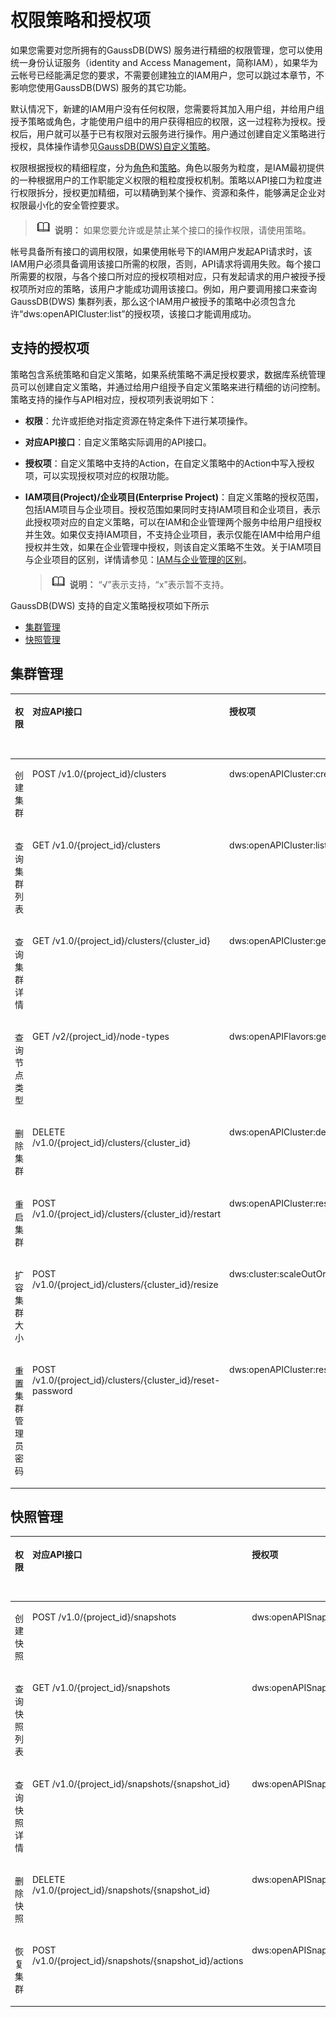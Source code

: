# 权限策略和授权项<a name="ZH-CN_TOPIC_0000001387500624"></a>

如果您需要对您所拥有的GaussDB\(DWS\) 服务进行精细的权限管理，您可以使用统一身份认证服务（identity and Access Management，简称IAM），如果华为云帐号已经能满足您的要求，不需要创建独立的IAM用户，您可以跳过本章节，不影响您使用GaussDB\(DWS\) 服务的其它功能。

默认情况下，新建的IAM用户没有任何权限，您需要将其加入用户组，并给用户组授予策略或角色，才能使用户组中的用户获得相应的权限，这一过程称为授权。授权后，用户就可以基于已有权限对云服务进行操作。用户通过创建自定义策略进行授权，具体操作请参见[GaussDB\(DWS\)自定义策略](https://support.huaweicloud.com/mgtg-dws/dws_01_0148.html)。

权限根据授权的精细程度，分为[角色](https://support.huaweicloud.com/usermanual-iam/iam_01_0601.html)和[策略](https://support.huaweicloud.com/usermanual-iam/iam_01_0017.html)。角色以服务为粒度，是IAM最初提供的一种根据用户的工作职能定义权限的粗粒度授权机制。策略以API接口为粒度进行权限拆分，授权更加精细，可以精确到某个操作、资源和条件，能够满足企业对权限最小化的安全管控要求。

>![](public_sys-resources/icon-note.gif) **说明：** 
>如果您要允许或是禁止某个接口的操作权限，请使用策略。

帐号具备所有接口的调用权限，如果使用帐号下的IAM用户发起API请求时，该IAM用户必须具备调用该接口所需的权限，否则，API请求将调用失败。每个接口所需要的权限，与各个接口所对应的授权项相对应，只有发起请求的用户被授予授权项所对应的策略，该用户才能成功调用该接口。例如，用户要调用接口来查询GaussDB\(DWS\) 集群列表，那么这个IAM用户被授予的策略中必须包含允许“dws:openAPICluster:list”的授权项，该接口才能调用成功。

## 支持的授权项<a name="section66645189352"></a>

策略包含系统策略和自定义策略，如果系统策略不满足授权要求，数据库系统管理员可以创建自定义策略，并通过给用户组授予自定义策略来进行精细的访问控制。策略支持的操作与API相对应，授权项列表说明如下：

-   **权限**：允许或拒绝对指定资源在特定条件下进行某项操作。
-   **对应API接口**：自定义策略实际调用的API接口。
-   **授权项**：自定义策略中支持的Action，在自定义策略中的Action中写入授权项，可以实现授权项对应的权限功能。
-   **IAM项目\(Project\)/企业项目\(Enterprise Project\)**：自定义策略的授权范围，包括IAM项目与企业项目。授权范围如果同时支持IAM项目和企业项目，表示此授权项对应的自定义策略，可以在IAM和企业管理两个服务中给用户组授权并生效。如果仅支持IAM项目，不支持企业项目，表示仅能在IAM中给用户组授权并生效，如果在企业管理中授权，则该自定义策略不生效。关于IAM项目与企业项目的区别，详情请参见：[IAM与企业管理的区别](https://support.huaweicloud.com/iam_faq/iam_01_0101.html)。

    >![](public_sys-resources/icon-note.gif) **说明：** 
    >“√”表示支持，“x”表示暂不支持。


GaussDB\(DWS\) 支持的自定义策略授权项如下所示

-   [集群管理](#section15829194192310)
-   [快照管理](#section936022411233)

## 集群管理<a name="section15829194192310"></a>

<a name="table189053511813"></a>
<table><thead align="left"><tr id="row11911735382"><th class="cellrowborder" valign="top" width="16.7016701670167%" id="mcps1.1.6.1.1"><p id="p39117351281"><a name="p39117351281"></a><a name="p39117351281"></a>权限</p>
</th>
<th class="cellrowborder" valign="top" width="25.352535253525353%" id="mcps1.1.6.1.2"><p id="p17990145034615"><a name="p17990145034615"></a><a name="p17990145034615"></a>对应API接口</p>
</th>
<th class="cellrowborder" valign="top" width="24.26242624262426%" id="mcps1.1.6.1.3"><p id="p1591535987"><a name="p1591535987"></a><a name="p1591535987"></a>授权项</p>
</th>
<th class="cellrowborder" valign="top" width="15.41154115411541%" id="mcps1.1.6.1.4"><p id="p111906535475"><a name="p111906535475"></a><a name="p111906535475"></a>IAM项目</p>
<p id="p3190195334718"><a name="p3190195334718"></a><a name="p3190195334718"></a>(Project)</p>
</th>
<th class="cellrowborder" valign="top" width="18.271827182718273%" id="mcps1.1.6.1.5"><p id="p7863122824814"><a name="p7863122824814"></a><a name="p7863122824814"></a>企业项目</p>
<p id="p118646285483"><a name="p118646285483"></a><a name="p118646285483"></a>(Enterprise Project)</p>
</th>
</tr>
</thead>
<tbody><tr id="row59114351487"><td class="cellrowborder" valign="top" width="16.7016701670167%" headers="mcps1.1.6.1.1 "><p id="p0334940131712"><a name="p0334940131712"></a><a name="p0334940131712"></a>创建集群</p>
</td>
<td class="cellrowborder" valign="top" width="25.352535253525353%" headers="mcps1.1.6.1.2 "><p id="p759182512474"><a name="p759182512474"></a><a name="p759182512474"></a>POST /v1.0/{project_id}/clusters</p>
</td>
<td class="cellrowborder" valign="top" width="24.26242624262426%" headers="mcps1.1.6.1.3 "><p id="p3914356815"><a name="p3914356815"></a><a name="p3914356815"></a>dws:openAPICluster:create</p>
</td>
<td class="cellrowborder" valign="top" width="15.41154115411541%" headers="mcps1.1.6.1.4 "><p id="p61073263224"><a name="p61073263224"></a><a name="p61073263224"></a>√</p>
</td>
<td class="cellrowborder" valign="top" width="18.271827182718273%" headers="mcps1.1.6.1.5 "><p id="p1346114364811"><a name="p1346114364811"></a><a name="p1346114364811"></a>√</p>
</td>
</tr>
<tr id="row1492103518816"><td class="cellrowborder" valign="top" width="16.7016701670167%" headers="mcps1.1.6.1.1 "><p id="p1034614061711"><a name="p1034614061711"></a><a name="p1034614061711"></a>查询集群列表</p>
</td>
<td class="cellrowborder" valign="top" width="25.352535253525353%" headers="mcps1.1.6.1.2 "><p id="p9862754135112"><a name="p9862754135112"></a><a name="p9862754135112"></a>GET /v1.0/{project_id}/clusters</p>
</td>
<td class="cellrowborder" valign="top" width="24.26242624262426%" headers="mcps1.1.6.1.3 "><p id="p139213511818"><a name="p139213511818"></a><a name="p139213511818"></a>dws:openAPICluster:list</p>
</td>
<td class="cellrowborder" valign="top" width="15.41154115411541%" headers="mcps1.1.6.1.4 "><p id="p19957225432"><a name="p19957225432"></a><a name="p19957225432"></a>√</p>
</td>
<td class="cellrowborder" valign="top" width="18.271827182718273%" headers="mcps1.1.6.1.5 "><p id="p1168144571510"><a name="p1168144571510"></a><a name="p1168144571510"></a>√</p>
</td>
</tr>
<tr id="row109219354814"><td class="cellrowborder" valign="top" width="16.7016701670167%" headers="mcps1.1.6.1.1 "><p id="p335304091718"><a name="p335304091718"></a><a name="p335304091718"></a>查询集群详情</p>
</td>
<td class="cellrowborder" valign="top" width="25.352535253525353%" headers="mcps1.1.6.1.2 "><p id="p1672622117526"><a name="p1672622117526"></a><a name="p1672622117526"></a>GET /v1.0/{project_id}/clusters/{cluster_id}</p>
</td>
<td class="cellrowborder" valign="top" width="24.26242624262426%" headers="mcps1.1.6.1.3 "><p id="p292635589"><a name="p292635589"></a><a name="p292635589"></a>dws:openAPICluster:getDetail</p>
</td>
<td class="cellrowborder" valign="top" width="15.41154115411541%" headers="mcps1.1.6.1.4 "><p id="p161927266436"><a name="p161927266436"></a><a name="p161927266436"></a>√</p>
</td>
<td class="cellrowborder" valign="top" width="18.271827182718273%" headers="mcps1.1.6.1.5 "><p id="p133901150131512"><a name="p133901150131512"></a><a name="p133901150131512"></a>√</p>
</td>
</tr>
<tr id="row49233513812"><td class="cellrowborder" valign="top" width="16.7016701670167%" headers="mcps1.1.6.1.1 "><p id="p835711401176"><a name="p835711401176"></a><a name="p835711401176"></a>查询节点类型</p>
</td>
<td class="cellrowborder" valign="top" width="25.352535253525353%" headers="mcps1.1.6.1.2 "><p id="p3990150124612"><a name="p3990150124612"></a><a name="p3990150124612"></a>GET /v2/{project_id}/node-types</p>
</td>
<td class="cellrowborder" valign="top" width="24.26242624262426%" headers="mcps1.1.6.1.3 "><p id="p8926354814"><a name="p8926354814"></a><a name="p8926354814"></a>dws:openAPIFlavors:get</p>
</td>
<td class="cellrowborder" valign="top" width="15.41154115411541%" headers="mcps1.1.6.1.4 "><p id="p12489122964310"><a name="p12489122964310"></a><a name="p12489122964310"></a>√</p>
</td>
<td class="cellrowborder" valign="top" width="18.271827182718273%" headers="mcps1.1.6.1.5 "><p id="p9169155401518"><a name="p9169155401518"></a><a name="p9169155401518"></a>√</p>
</td>
</tr>
<tr id="row49211357813"><td class="cellrowborder" valign="top" width="16.7016701670167%" headers="mcps1.1.6.1.1 "><p id="p93621940151710"><a name="p93621940151710"></a><a name="p93621940151710"></a>删除集群</p>
</td>
<td class="cellrowborder" valign="top" width="25.352535253525353%" headers="mcps1.1.6.1.2 "><p id="p522013187533"><a name="p522013187533"></a><a name="p522013187533"></a>DELETE /v1.0/{project_id}/clusters/{cluster_id}</p>
</td>
<td class="cellrowborder" valign="top" width="24.26242624262426%" headers="mcps1.1.6.1.3 "><p id="p69213355817"><a name="p69213355817"></a><a name="p69213355817"></a>dws:openAPICluster:delete</p>
</td>
<td class="cellrowborder" valign="top" width="15.41154115411541%" headers="mcps1.1.6.1.4 "><p id="p147761635194311"><a name="p147761635194311"></a><a name="p147761635194311"></a>√</p>
</td>
<td class="cellrowborder" valign="top" width="18.271827182718273%" headers="mcps1.1.6.1.5 "><p id="p1326145981519"><a name="p1326145981519"></a><a name="p1326145981519"></a>√</p>
</td>
</tr>
<tr id="row169964384916"><td class="cellrowborder" valign="top" width="16.7016701670167%" headers="mcps1.1.6.1.1 "><p id="p19322125051714"><a name="p19322125051714"></a><a name="p19322125051714"></a>重启集群</p>
</td>
<td class="cellrowborder" valign="top" width="25.352535253525353%" headers="mcps1.1.6.1.2 "><p id="p166763316531"><a name="p166763316531"></a><a name="p166763316531"></a>POST /v1.0/{project_id}/clusters/{cluster_id}/restart</p>
</td>
<td class="cellrowborder" valign="top" width="24.26242624262426%" headers="mcps1.1.6.1.3 "><p id="p1499718381919"><a name="p1499718381919"></a><a name="p1499718381919"></a>dws:openAPICluster:restart</p>
</td>
<td class="cellrowborder" valign="top" width="15.41154115411541%" headers="mcps1.1.6.1.4 "><p id="p14794153974313"><a name="p14794153974313"></a><a name="p14794153974313"></a>√</p>
</td>
<td class="cellrowborder" valign="top" width="18.271827182718273%" headers="mcps1.1.6.1.5 "><p id="p832714431620"><a name="p832714431620"></a><a name="p832714431620"></a>√</p>
</td>
</tr>
<tr id="row113086818146"><td class="cellrowborder" valign="top" width="16.7016701670167%" headers="mcps1.1.6.1.1 "><p id="p0326175012171"><a name="p0326175012171"></a><a name="p0326175012171"></a>扩容集群大小</p>
</td>
<td class="cellrowborder" valign="top" width="25.352535253525353%" headers="mcps1.1.6.1.2 "><p id="p197105395531"><a name="p197105395531"></a><a name="p197105395531"></a>POST /v1.0/{project_id}/clusters/{cluster_id}/resize</p>
</td>
<td class="cellrowborder" valign="top" width="24.26242624262426%" headers="mcps1.1.6.1.3 "><p id="p13310184146"><a name="p13310184146"></a><a name="p13310184146"></a>dws:cluster:scaleOutOrOpenAPIResize</p>
</td>
<td class="cellrowborder" valign="top" width="15.41154115411541%" headers="mcps1.1.6.1.4 "><p id="p05921044144317"><a name="p05921044144317"></a><a name="p05921044144317"></a>√</p>
</td>
<td class="cellrowborder" valign="top" width="18.271827182718273%" headers="mcps1.1.6.1.5 "><p id="p20931471169"><a name="p20931471169"></a><a name="p20931471169"></a>√</p>
</td>
</tr>
<tr id="row76613124145"><td class="cellrowborder" valign="top" width="16.7016701670167%" headers="mcps1.1.6.1.1 "><p id="p9332350141718"><a name="p9332350141718"></a><a name="p9332350141718"></a>重置集群管理员密码</p>
</td>
<td class="cellrowborder" valign="top" width="25.352535253525353%" headers="mcps1.1.6.1.2 "><p id="p1514384716531"><a name="p1514384716531"></a><a name="p1514384716531"></a>POST /v1.0/{project_id}/clusters/{cluster_id}/reset-password</p>
</td>
<td class="cellrowborder" valign="top" width="24.26242624262426%" headers="mcps1.1.6.1.3 "><p id="p176781218145"><a name="p176781218145"></a><a name="p176781218145"></a>dws:openAPICluster:resetPassword</p>
</td>
<td class="cellrowborder" valign="top" width="15.41154115411541%" headers="mcps1.1.6.1.4 "><p id="p86341948164316"><a name="p86341948164316"></a><a name="p86341948164316"></a>√</p>
</td>
<td class="cellrowborder" valign="top" width="18.271827182718273%" headers="mcps1.1.6.1.5 "><p id="p10702811171615"><a name="p10702811171615"></a><a name="p10702811171615"></a>√</p>
</td>
</tr>
</tbody>
</table>

## 快照管理<a name="section936022411233"></a>

<a name="table03835269117"></a>
<table><thead align="left"><tr id="row16384112611116"><th class="cellrowborder" valign="top" width="16.14%" id="mcps1.1.6.1.1"><p id="p43847269119"><a name="p43847269119"></a><a name="p43847269119"></a>权限</p>
</th>
<th class="cellrowborder" valign="top" width="26.290000000000006%" id="mcps1.1.6.1.2"><p id="p9381934125611"><a name="p9381934125611"></a><a name="p9381934125611"></a>对应API接口</p>
</th>
<th class="cellrowborder" valign="top" width="23.55%" id="mcps1.1.6.1.3"><p id="p93846262119"><a name="p93846262119"></a><a name="p93846262119"></a>授权项</p>
</th>
<th class="cellrowborder" valign="top" width="15.650000000000002%" id="mcps1.1.6.1.4"><p id="p248514410599"><a name="p248514410599"></a><a name="p248514410599"></a>IAM项目</p>
<p id="p194856448593"><a name="p194856448593"></a><a name="p194856448593"></a>(Project)</p>
</th>
<th class="cellrowborder" valign="top" width="18.370000000000005%" id="mcps1.1.6.1.5"><p id="p10963184113019"><a name="p10963184113019"></a><a name="p10963184113019"></a>企业项目</p>
<p id="p109638413016"><a name="p109638413016"></a><a name="p109638413016"></a>(Enterprise Project)</p>
</th>
</tr>
</thead>
<tbody><tr id="row13845262114"><td class="cellrowborder" valign="top" width="16.14%" headers="mcps1.1.6.1.1 "><p id="p1162520492612"><a name="p1162520492612"></a><a name="p1162520492612"></a>创建快照</p>
</td>
<td class="cellrowborder" valign="top" width="26.290000000000006%" headers="mcps1.1.6.1.2 "><p id="p338153445611"><a name="p338153445611"></a><a name="p338153445611"></a>POST /v1.0/{project_id}/snapshots</p>
</td>
<td class="cellrowborder" valign="top" width="23.55%" headers="mcps1.1.6.1.3 "><p id="p1038442619115"><a name="p1038442619115"></a><a name="p1038442619115"></a>dws:openAPISnapshot:create</p>
</td>
<td class="cellrowborder" valign="top" width="15.650000000000002%" headers="mcps1.1.6.1.4 "><p id="p15824245204420"><a name="p15824245204420"></a><a name="p15824245204420"></a>√</p>
</td>
<td class="cellrowborder" valign="top" width="18.370000000000005%" headers="mcps1.1.6.1.5 "><p id="p169761317161611"><a name="p169761317161611"></a><a name="p169761317161611"></a>√</p>
</td>
</tr>
<tr id="row113858268118"><td class="cellrowborder" valign="top" width="16.14%" headers="mcps1.1.6.1.1 "><p id="p261419395124"><a name="p261419395124"></a><a name="p261419395124"></a>查询快照列表</p>
</td>
<td class="cellrowborder" valign="top" width="26.290000000000006%" headers="mcps1.1.6.1.2 "><p id="p1913933913580"><a name="p1913933913580"></a><a name="p1913933913580"></a>GET /v1.0/{project_id}/snapshots</p>
</td>
<td class="cellrowborder" valign="top" width="23.55%" headers="mcps1.1.6.1.3 "><p id="p838512262115"><a name="p838512262115"></a><a name="p838512262115"></a>dws:openAPISnapshot:list</p>
</td>
<td class="cellrowborder" valign="top" width="15.650000000000002%" headers="mcps1.1.6.1.4 "><p id="p169810497444"><a name="p169810497444"></a><a name="p169810497444"></a>√</p>
</td>
<td class="cellrowborder" valign="top" width="18.370000000000005%" headers="mcps1.1.6.1.5 "><p id="p05511522181619"><a name="p05511522181619"></a><a name="p05511522181619"></a>√</p>
</td>
</tr>
<tr id="row1638562631112"><td class="cellrowborder" valign="top" width="16.14%" headers="mcps1.1.6.1.1 "><p id="p20912153551214"><a name="p20912153551214"></a><a name="p20912153551214"></a>查询快照详情</p>
</td>
<td class="cellrowborder" valign="top" width="26.290000000000006%" headers="mcps1.1.6.1.2 "><p id="p3141104516588"><a name="p3141104516588"></a><a name="p3141104516588"></a>GET /v1.0/{project_id}/snapshots/{snapshot_id}</p>
</td>
<td class="cellrowborder" valign="top" width="23.55%" headers="mcps1.1.6.1.3 "><p id="p29271528131614"><a name="p29271528131614"></a><a name="p29271528131614"></a>dws:openAPISnapshot:detail</p>
</td>
<td class="cellrowborder" valign="top" width="15.650000000000002%" headers="mcps1.1.6.1.4 "><p id="p1864745410449"><a name="p1864745410449"></a><a name="p1864745410449"></a>√</p>
</td>
<td class="cellrowborder" valign="top" width="18.370000000000005%" headers="mcps1.1.6.1.5 "><p id="p9201142691610"><a name="p9201142691610"></a><a name="p9201142691610"></a>√</p>
</td>
</tr>
<tr id="row1338517268118"><td class="cellrowborder" valign="top" width="16.14%" headers="mcps1.1.6.1.1 "><p id="p1494103112124"><a name="p1494103112124"></a><a name="p1494103112124"></a>删除快照</p>
</td>
<td class="cellrowborder" valign="top" width="26.290000000000006%" headers="mcps1.1.6.1.2 "><p id="p14645534589"><a name="p14645534589"></a><a name="p14645534589"></a>DELETE /v1.0/{project_id}/snapshots/{snapshot_id}</p>
</td>
<td class="cellrowborder" valign="top" width="23.55%" headers="mcps1.1.6.1.3 "><p id="p3385426111110"><a name="p3385426111110"></a><a name="p3385426111110"></a>dws:openAPISnapshot:delete</p>
</td>
<td class="cellrowborder" valign="top" width="15.650000000000002%" headers="mcps1.1.6.1.4 "><p id="p1836859194410"><a name="p1836859194410"></a><a name="p1836859194410"></a>√</p>
</td>
<td class="cellrowborder" valign="top" width="18.370000000000005%" headers="mcps1.1.6.1.5 "><p id="p15422143011611"><a name="p15422143011611"></a><a name="p15422143011611"></a>√</p>
</td>
</tr>
<tr id="row4385202614112"><td class="cellrowborder" valign="top" width="16.14%" headers="mcps1.1.6.1.1 "><p id="p144271353152713"><a name="p144271353152713"></a><a name="p144271353152713"></a>恢复集群</p>
</td>
<td class="cellrowborder" valign="top" width="26.290000000000006%" headers="mcps1.1.6.1.2 "><p id="p192511095917"><a name="p192511095917"></a><a name="p192511095917"></a>POST /v1.0/{project_id}/snapshots/{snapshot_id}/actions</p>
</td>
<td class="cellrowborder" valign="top" width="23.55%" headers="mcps1.1.6.1.3 "><p id="p238511265115"><a name="p238511265115"></a><a name="p238511265115"></a>dws:openAPISnapshot:restore</p>
</td>
<td class="cellrowborder" valign="top" width="15.650000000000002%" headers="mcps1.1.6.1.4 "><p id="p1766112218459"><a name="p1766112218459"></a><a name="p1766112218459"></a>√</p>
</td>
<td class="cellrowborder" valign="top" width="18.370000000000005%" headers="mcps1.1.6.1.5 "><p id="p167121534141614"><a name="p167121534141614"></a><a name="p167121534141614"></a>√</p>
</td>
</tr>
</tbody>
</table>

